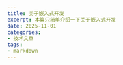 ```yaml
---
title: 关于嵌入式开发
excerpt: 本篇只简单介绍一下关于嵌入式开发
date: 2025-11-01
categories:
- 技术文章
tags:
- markdown
---
```


